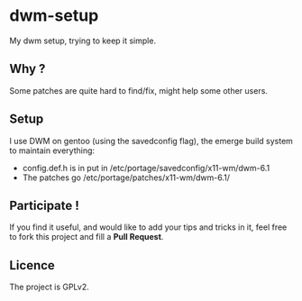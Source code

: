 dwm-setup
=========
My dwm setup, trying to keep it simple.

## Why ?
Some patches are quite hard to find/fix, might help some other users.

## Setup
I use DWM on gentoo (using the savedconfig flag), the emerge build system to maintain everything:
* config.def.h is in put in /etc/portage/savedconfig/x11-wm/dwm-6.1
* The patches go /etc/portage/patches/x11-wm/dwm-6.1/

## Participate !
If you find it useful, and would like to add your tips and tricks in it,
feel free to fork this project and fill a __Pull Request__.

## Licence
The project is GPLv2.
